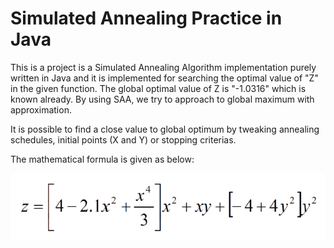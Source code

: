 # Simulated Annealing Practice in Java

This is a project is a Simulated Annealing Algorithm implementation purely written in Java and it is implemented for searching the optimal value of "Z" in the given function. The global optimal value of Z is "-1.0316" which is known already. By using SAA, we try to approach to global maximum with approximation.

It is possible to find a close value to global optimum by tweaking annealing schedules, initial points  (X and Y) or stopping criterias.

The mathematical formula is given as below:

![Image](SimulatedAnnealingAlgorithm/Function.png?raw=true)
